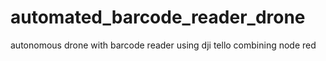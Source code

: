 # automated_barcode_reader_drone
autonomous drone with barcode reader using dji tello combining node red

